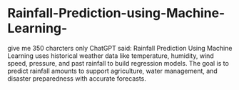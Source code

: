 # Rainfall-Prediction-using-Machine-Learning-
give me 350 charcters only   ChatGPT said: Rainfall Prediction Using Machine Learning uses historical weather data like temperature, humidity, wind speed, pressure, and past rainfall to build regression models. The goal is to predict rainfall amounts to support agriculture, water management, and disaster preparedness with accurate forecasts.
